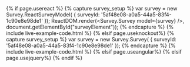 {% if page.usereact %}
{% capture survey_setup %}
var survey = new Survey.ReactSurveyModel( { surveyId: '5af48e08-a0a5-44a5-83f4-1c90e8e98de1' });
ReactDOM.render(<Survey.Survey model={survey} />, document.getElementById("surveyElement"));
{% endcapture %}
{% include live-example-code.html %}
{% elsif page.useknockout%}
{% capture survey_setup %}
var survey = new Survey.Survey(
    { 
        surveyId: '5af48e08-a0a5-44a5-83f4-1c90e8e98de1'
    });
{% endcapture %}
{% include live-example-code.html %}
{% elsif page.useangular%}
{% elsif page.usejquery%}
{% endif %}